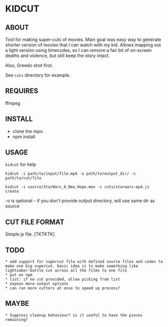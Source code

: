 # KIDCUT

## ABOUT

Tool for making super-cuts of movies. Main goal was easy way to generate shorter version of movies that I can watch with my kid. Allows mapping out a light version using timecodes, so I can remove a fair bit of on-screen deaths and violence, but still keep the story intact. 

Also, Greedo shot first.

See `cuts` directory for example.

## REQUIRES

ffmpeg

## INSTALL

* clone the repo
* npm install

## USAGE

`kidcut` for help
 
`kidcut -i path/to/input/file.mp4 -o path/to/output_dir/ -c path/to/cut/file`

`kidcut -i source/StarWars_A_New_Hope.mov -c cuts/starwars-ep4.js create`

-o is optional - if you don't provide output directory, will use same dir as source

## CUT FILE FORMAT

Simple js file. [TKTKTK]

## TODO

    * add support for supercut file with defined source files and codes to make one big supercut. basic idea is to make something like lightsaber-battle cut across all the films to one file 
    * put on npm
    * list: if no cut provided, allow picking from list
    * expose more output options
    * can run more cutters at once to speed up process?

## MAYBE

    * Suppress cleanup behaviour? is it useful to have the pieces remaining?